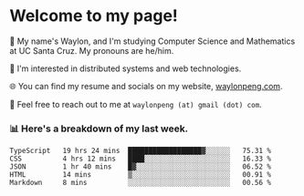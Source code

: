 # Welcome to my page! 

👋 My name's Waylon, and I'm studying Computer Science and Mathematics at UC Santa Cruz. My pronouns are he/him. 

💭 I'm interested in distributed systems and web technologies.

🌐 You can find my resume and socials on my website, [waylonpeng.com](https://www.waylonpeng.com).

📧 Feel free to reach out to me at `waylonpeng (at) gmail (dot) com`.

### 📊 Here's a breakdown of my last week.

<!--START_SECTION:waka-->
```text
TypeScript   19 hrs 24 mins  ██████████████████▓░░░░░░   75.31 % 
CSS          4 hrs 12 mins   ████░░░░░░░░░░░░░░░░░░░░░   16.33 % 
JSON         1 hr 40 mins    █▓░░░░░░░░░░░░░░░░░░░░░░░   06.52 % 
HTML         14 mins         ▒░░░░░░░░░░░░░░░░░░░░░░░░   00.91 % 
Markdown     8 mins          ░░░░░░░░░░░░░░░░░░░░░░░░░   00.56 % 
```
<!--END_SECTION:waka-->
